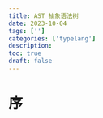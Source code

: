 ```yaml
---
title: AST 抽象语法树
date: 2023-10-04
tags: ['']
categories: ['typelang']
description: 
toc: true
draft: false
---
```



# 序